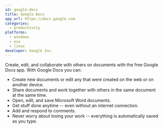 ```yaml
---
id: google-docs
title: Google Docs
app_url: https://docs.google.com
categories:
  - productivity
platforms:
  - windows
  - osx
  - linux
developer: Google Inc.
---
```

Create, edit, and collaborate with others on documents with the free Google Docs app. With Google Docs you can:

* Create new documents or edit any that were created on the web or on another device.
* Share documents and work together with others in the same document at the same time.
* Open, edit, and save Microsoft Word documents.
* Get stuff done anytime -- even without an internet connection.
* Add and respond to comments.
* Never worry about losing your work -- everything is automatically saved as you type.
